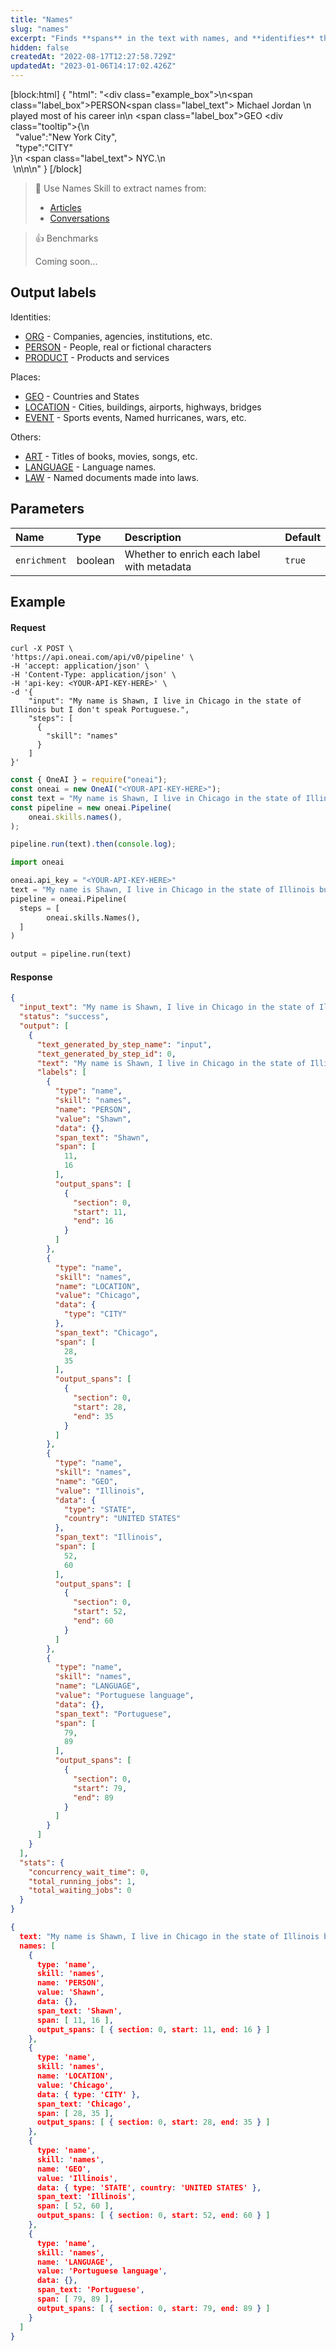 ```yaml
---
title: "Names"
slug: "names"
excerpt: "Finds **spans** in the text with names, and **identifies** the name type (person, organization, location etc.)."
hidden: false
createdAt: "2022-08-17T12:27:58.729Z"
updatedAt: "2023-01-06T14:17:02.426Z"
---
```

[block:html]
{
  "html": "<div class=\"example_box\">\n<span class=\"label_box\">PERSON</span><span class=\"label_text\"> Michael Jordan</span> \n  played most of his career in\n  <span class=\"label_box\">GEO <div class=\"tooltip\">{\n    <br>&nbsp;&nbsp;\"value\":\"New York City\",<br/>&nbsp;&nbsp;\"type\":\"CITY\"<br/>}</div>\n  </span><span class=\"label_text\"> NYC</span>.\n  <br/>&nbsp;\n</div>\n\n<style>\n  .label_box { \n    box-sizing: border-box;\n    border-width: 0px;\n    border-style: solid;\n    border-bottom-left-radius: 0.25rem;\n    border-top-left-radius: 0.25rem;\n    border-top-right-radius: 0.25rem;\n    background-color: rgb(241, 59, 233);\n    color: white;\n    padding: 2px;\n    position: relative;\n    outline-style: none;\">\n  }\n  .label_text {\n    box-sizing: border-box;\n    border-width: 0px 0px 2px;\n    border-style: solid;\n    border-color: rgb(241, 59, 233);\n\t}\n  .example_box {\n    max-width: 40rem;\n    margin: 0 auto;\n    background-color: rgb(243, 245, 249);\n    padding: 18px;\n    line-height: 28px;\n  }\n  .tooltip {\n    color:white;\n    background-color: black;\n    width: 200px;\n    position: absolute;\n        top: 26px;\n        left: 15px;\n  border-radius: 3px;\n    padding: 5px 8px;\n  }\n  .tooltip::after {\n  content: \" \";\n  position: absolute;\n  bottom: 100%;  /* At the top of the tooltip */\n  left: 5%;\n  margin-left: -8px;\n  border-width: 8px;\n  border-style: solid;\n  border-color: transparent transparent black transparent;\n}\n</style>"
}
[/block]



> 📘 Use Names Skill to extract names from:
> 
> - [Articles](https://studio.oneai.com/?pipeline=80wq6L)
> - [Conversations](https://studio.oneai.com/?pipeline=MF6bTh)

> 👍 Benchmarks
> 
> Coming soon...

## Output labels

Identities:

- [ORG](doc:org-label) - Companies, agencies, institutions, etc.
- [PERSON](doc:person-label) - People, real or fictional characters
- [PRODUCT](doc:product-label) - Products and services

Places:

- [GEO](doc:geo-label) - Countries and States
- [LOCATION](doc:location-label) - Cities, buildings, airports, highways, bridges
- [EVENT](doc:event-label) - Sports events, Named hurricanes, wars, etc.

Others:

- [ART](doc:art-label) - Titles of books, movies, songs, etc.
- [LANGUAGE](doc:language-label) - Language names.
- [LAW](doc:law-label) - Named documents made into laws.

## Parameters

| Name          | Type    | Description                                 | Default |
| :------------ | :------ | :------------------------------------------ | :------ |
| `enrichment`  | boolean | Whether to enrich each label with metadata  | `true`  |

## Example

#### Request

```curl
curl -X POST \
'https://api.oneai.com/api/v0/pipeline' \
-H 'accept: application/json' \
-H 'Content-Type: application/json' \
-H 'api-key: <YOUR-API-KEY-HERE>' \
-d '{
    "input": "My name is Shawn, I live in Chicago in the state of Illinois but I don't speak Portuguese.",
    "steps": [
      {
        "skill": "names"
      }   
    ]
}'
```
```javascript Node.js
const { OneAI } = require("oneai");
const oneai = new OneAI("<YOUR-API-KEY-HERE>");
const text = "My name is Shawn, I live in Chicago in the state of Illinois but I don't speak Portuguese.";
const pipeline = new oneai.Pipeline(
	oneai.skills.names(),
);

pipeline.run(text).then(console.log);
```
```python
import oneai

oneai.api_key = "<YOUR-API-KEY-HERE>"
text = "My name is Shawn, I live in Chicago in the state of Illinois but I don't speak Portuguese."
pipeline = oneai.Pipeline(
  steps = [
		oneai.skills.Names(),
  ]
)

output = pipeline.run(text)
```



#### Response

```json API Response
{
  "input_text": "My name is Shawn, I live in Chicago in the state of Illinois but I don't speak Portuguese.",
  "status": "success",
  "output": [
    {
      "text_generated_by_step_name": "input",
      "text_generated_by_step_id": 0,
      "text": "My name is Shawn, I live in Chicago in the state of Illinois but I don't speak Portuguese.",
      "labels": [
        {
          "type": "name",
          "skill": "names",
          "name": "PERSON",
          "value": "Shawn",
          "data": {},
          "span_text": "Shawn",
          "span": [
            11,
            16
          ],
          "output_spans": [
            {
              "section": 0,
              "start": 11,
              "end": 16
            }
          ]
        },
        {
          "type": "name",
          "skill": "names",
          "name": "LOCATION",
          "value": "Chicago",
          "data": {
            "type": "CITY"
          },
          "span_text": "Chicago",
          "span": [
            28,
            35
          ],
          "output_spans": [
            {
              "section": 0,
              "start": 28,
              "end": 35
            }
          ]
        },
        {
          "type": "name",
          "skill": "names",
          "name": "GEO",
          "value": "Illinois",
          "data": {
            "type": "STATE",
            "country": "UNITED STATES"
          },
          "span_text": "Illinois",
          "span": [
            52,
            60
          ],
          "output_spans": [
            {
              "section": 0,
              "start": 52,
              "end": 60
            }
          ]
        },
        {
          "type": "name",
          "skill": "names",
          "name": "LANGUAGE",
          "value": "Portuguese language",
          "data": {},
          "span_text": "Portuguese",
          "span": [
            79,
            89
          ],
          "output_spans": [
            {
              "section": 0,
              "start": 79,
              "end": 89
            }
          ]
        }
      ]
    }
  ],
  "stats": {
    "concurrency_wait_time": 0,
    "total_running_jobs": 1,
    "total_waiting_jobs": 0
  }
}
```
```json SDKs Response
{
  text: "My name is Shawn, I live in Chicago in the state of Illinois but I don't speak Portuguese.",
  names: [
    {
      type: 'name',
      skill: 'names',
      name: 'PERSON',
      value: 'Shawn',
      data: {},
      span_text: 'Shawn',
      span: [ 11, 16 ],
      output_spans: [ { section: 0, start: 11, end: 16 } ]
    },
    {
      type: 'name',
      skill: 'names',
      name: 'LOCATION',
      value: 'Chicago',
      data: { type: 'CITY' },
      span_text: 'Chicago',
      span: [ 28, 35 ],
      output_spans: [ { section: 0, start: 28, end: 35 } ]
    },
    {
      type: 'name',
      skill: 'names',
      name: 'GEO',
      value: 'Illinois',
      data: { type: 'STATE', country: 'UNITED STATES' },
      span_text: 'Illinois',
      span: [ 52, 60 ],
      output_spans: [ { section: 0, start: 52, end: 60 } ]
    },
    {
      type: 'name',
      skill: 'names',
      name: 'LANGUAGE',
      value: 'Portuguese language',
      data: {},
      span_text: 'Portuguese',
      span: [ 79, 89 ],
      output_spans: [ { section: 0, start: 79, end: 89 } ]
    }
  ]
}
```